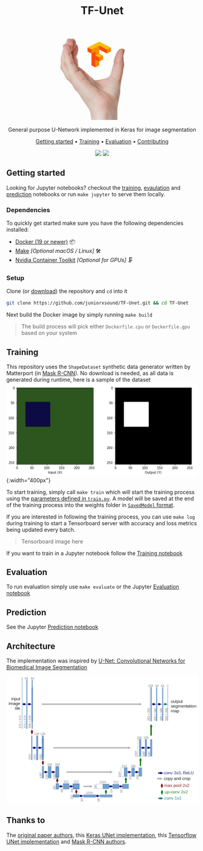 <div align="center">
    <h1>TF-Unet</h1>
    <img href="#" src="./samples/u.jpg" />
    <p>General purpose U-Network implemented in Keras for image segmentation</p>
    <p>
        <a href="#getting-started">Getting started</a> •
        <a href="#training">Training</a> •
        <a href="#evaluation">Evaluation</a> •
        <a href="#contributing">Contributing</a>
    </p>
    <img src="https://travis-ci.com/juniorxsound/TF-Unet.svg?token=ztzi6EexNpaHGeSp1q8W&branch=master" />
    <img src="https://img.shields.io/badge/python-3.6-blue.svg" />
</div>

## Getting started
Looking for Jupyter notebooks? checkout the [training](https://github.com/juniorxsound/TF-Unet/blob/master/notebooks/Training.ipynb), [evaulation](https://github.com/juniorxsound/TF-Unet/blob/master/notebooks/Evaluation.ipynb) and [prediction](https://github.com/juniorxsound/TF-Unet/blob/master/notebooks/Prediction.ipynb) notebooks or run `make jupyter` to serve them locally.

### Dependencies
To quickly get started make sure you have the following dependencies installed:
- [Docker (19 or newer)](https://docs.docker.com/install/) 📦
- [Make](https://www.gnu.org/software/make/) *[Optional macOS / Linux]* 🛠
- [Nvidia Container Toolkit](https://github.com/NVIDIA/nvidia-docker#quickstart) *[Optional for GPUs]* 🗜
</ul>

### Setup
Clone (or [download](https://github.com/juniorxsound/TF-Unet/archive/master.zip)) the repository and `cd` into it
```sh
git clone https://github.com/juniorxsound/TF-Unet.git && cd TF-Unet
```
Next build the Docker image by simply running `make build`
> The build process will pick either `Dockerfile.cpu` or `Dockerfile.gpu` based on your system

## Training
This repository uses the `ShapeDataset` synthetic data generator written by Matterport (in [Mask R-CNN](https://github.com/matterport/Mask_RCNN/blob/master/samples/shapes/train_shapes.ipynb)). No download is needed, as all data is generated during runtime, here is a sample of the dataset
![Dataset Sample](./samples/sample.png){:width="400px"}

To start training, simply call `make train` which will start the training process using the [parameters defined in `train.py`](https://github.com/juniorxsound/TF-Unet/blob/master/train.py#L13-L16). A model will be saved at the end of the training process into the weights folder in [`SavedModel` format](https://www.tensorflow.org/guide/saved_model).

If you are interested in following the training process, you can use `make log` during training to start a Tensorboard server with accuracy and loss metrics being updated every batch. 
> Tensorboard image here

If you want to train in a Jupyter notebook follow the [Training notebook](https://github.com/juniorxsound/TF-Unet/blob/master/notebooks/Training.ipynb)

## Evaluation
To run evaluation simply use `make evaluate` or the Jupyter [Evaluation notebook](https://github.com/juniorxsound/TF-Unet/blob/master/notebooks/Evaluation.ipynb)

## Prediction
See the Jupyter [Prediction notebook](https://github.com/juniorxsound/TF-Unet/blob/master/notebooks/Prediction.ipynb)

## Architecture
The implementation was inspired by [U-Net: Convolutional Networks for Biomedical Image Segmentation](https://lmb.informatik.uni-freiburg.de/people/ronneber/u-net/)

![UNet Architecture](./samples/unet_arch.png)

## Thanks to
The [original paper authors](https://arxiv.org/abs/1505.04597), this [Keras UNet implementation](https://github.com/zhixuhao/unet), this [Tensorflow UNet implementation](https://github.com/jakeret/tf_unet) and [Mask R-CNN authors](https://github.com/matterport/Mask_RCNN).
